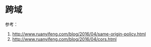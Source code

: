 # 跨域
参考： 
1. http://www.ruanyifeng.com/blog/2016/04/same-origin-policy.html  
2. http://www.ruanyifeng.com/blog/2016/04/cors.html